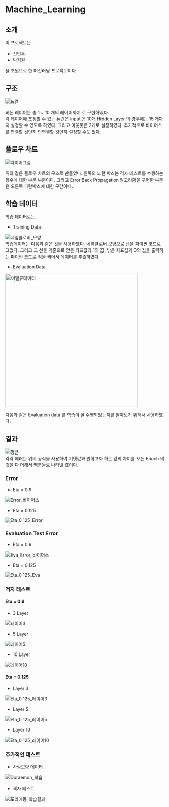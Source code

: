 # Machine_Learning

## 소개   

이 프로젝트는
  - 신인우   
  - 박지원   
   
을 조원으로 한 머신러닝 프로젝트이다.

   
## 구조

![뉴런](https://user-images.githubusercontent.com/59462895/125373224-b0d5ea80-e3bf-11eb-9815-716b716b11a9.png)
   
   히든 레이어는 총 1 ~ 10 개의 레이어까지 로 구현하였다.   
   각 레이어에 조정할 수 있는 뉴런은 input 은 10개 Hidden Layer 의 경우에는 15 개까지 설정할 수 있도록 하였다. 그리고 아웃풋은 2개로 설정하였다. 추가적으로 바이어스를 연결할 것인지 안연결할 것인지 설정할 수도 있다.   
      
## 플로우 차트   

![다이어그램](https://user-images.githubusercontent.com/59462895/125373528-46717a00-e3c0-11eb-8121-b4d072da27ce.png)

위와 같은 플로우 차트의 구조로 만들었다. 왼쪽의 노란 박스는 격자 테스트를 수행하는 함수에 대한 부분 부분이다. 그리고 Error Back Propagation 알고리즘을 구현한 부분은 오른쪽 파란박스에 대한 구간이다.   

## 학습 데이터   
학습 데이터로는,
 - Training Data   

![네잎클로버_모양](https://user-images.githubusercontent.com/59462895/125374105-445beb00-e3c1-11eb-9a3e-949a654498b9.png)   
학습데이터는 다음과 같은 것을 사용하였다. 네잎클로버 모양으로 선을 파이썬 코드로 그었다. 그리고 그 선을 기준으로 안은 좌표값과 1의 값, 밖은 좌표값과 0의 값을 출력하는 파이썬 코드로 점을 찍어서 데이터를 추출하였다.

 - Evaluation Data    
  
<img width="417" alt="이밸류데이터" src="https://user-images.githubusercontent.com/59462895/125374235-900e9480-e3c1-11eb-9001-3618ab435ce7.png">   

다음과 같은 Evaluation data 를 학습이 잘 수행되었는지를 알아보기 위해서 사용하였다.

## 결과    
![평균](https://user-images.githubusercontent.com/59462895/125374514-204cd980-e3c2-11eb-9e3d-051386d1a8a1.png)   
각각 에러는 위의 공식을 사용하여 기댓값과 원하고자 하는 값의 차이를 모든 Epoch 의 것을 다 더해서 백분율로 나타낸 값이다.   

### Error   
-  Eta = 0.9   

![Error_바이어스](https://user-images.githubusercontent.com/59462895/125374442-fdbac080-e3c1-11eb-83cc-90eab7c6c015.png)   

- Eta = 0.125    

![Eta_0 125_Error](https://user-images.githubusercontent.com/59462895/125374722-8b96ab80-e3c2-11eb-871c-f76c79008cce.png)   

### Evaluation Test Error   
 - Eta = 0.9   

![Eva_Error_바이어스](https://user-images.githubusercontent.com/59462895/125374858-e16b5380-e3c2-11eb-9081-3bd751867728.png)

- Eta = 0.125    

![Eta_0 125_Eva](https://user-images.githubusercontent.com/59462895/125374790-b254e200-e3c2-11eb-885e-f58f29fc7cf9.png)   

### 격자 테스트   
 #### Eta = 0.9
  - 3 Layer 

![레이어3](https://user-images.githubusercontent.com/59462895/125374939-19729680-e3c3-11eb-9ab1-52ca4721ea82.png)   

 - 5 Layer   

 ![레이어5](https://user-images.githubusercontent.com/59462895/125375048-46bf4480-e3c3-11eb-9dbd-ab83244b04fb.png)

 - 10 Layer   

![레이어10](https://user-images.githubusercontent.com/59462895/125375091-59d21480-e3c3-11eb-9562-ce054a3ae38c.png)   

 #### Eta = 0.125   
 - Layer 3   

 ![Eta_0 125_레이어3](https://user-images.githubusercontent.com/59462895/125388072-d112a300-e3d9-11eb-941c-c74f873ce03e.png)

  - Layer 5   

![Eta_0 125_레이어5](https://user-images.githubusercontent.com/59462895/125388079-d2dc6680-e3d9-11eb-87b6-297718ed94af.png)   

   - Layer 10   

![Eta_0 125_레이어10](https://user-images.githubusercontent.com/59462895/125388081-d374fd00-e3d9-11eb-8d75-dca99b0389a7.png)

### 추가적인 테스트    
 - 사람모양 데이터   

![Doraemon_학습](https://user-images.githubusercontent.com/59462895/125388268-2f3f8600-e3da-11eb-92c7-b46b21889dc7.png)   

 - 격자 테스트   

![도라에몽_학습결과](https://user-images.githubusercontent.com/59462895/125388361-54cc8f80-e3da-11eb-8e09-a747b2bbd99b.png)